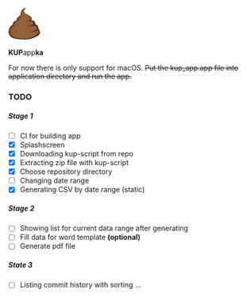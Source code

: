 ![alt text](macos/Runner/Assets.xcassets/AppIcon.appiconset/poop-64.png "Logo Title Text 1")

**KUP**app**ka**

For now there is only support for macOS. ~~Put the kup_app.app file into application directory and run the app.~~

### TODO

##### Stage 1

- [ ] CI for building app
- [x] Splashscreen
- [x] Downloading kup-script from repo
- [x] Extracting zip file with kup-script
- [x] Choose repository directory
- [ ] Changing date range
- [x] Generating CSV by date range (static)

##### Stage 2

- [ ] Showing list for current data range after generating
- [ ] Fill data for word template **(optional)**
- [ ] Generate pdf file

##### State 3

- [ ] Listing commit history with sorting
      ...
